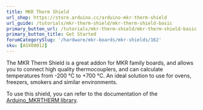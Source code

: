 ```yaml
---
title: MKR Therm Shield
url_shop: https://store.arduino.cc/arduino-mkr-therm-shield
url_guide: /tutorials/mkr-therm-shield/mkr-therm-shield-basic
primary_button_url: /tutorials/mkr-therm-shield/mkr-therm-shield-basic
primary_button_title: Get Started
forumCategorySlug: '/hardware/mkr-boards/mkr-shields/162'
sku: [ASX00012]
---
```


The MKR Therm Shield is a great addon for MKR family boards, and allows you to connect high quality thermocouplers, and can calculate temperatures from -200 °C to +700 °C. An ideal solution to use for ovens, freezers, smokers and similar environments.

To use this shield, you can refer to the documentation of the [Arduino_MKRTHERM library](https://www.arduino.cc/reference/en/libraries/arduino_mkrtherm/).
